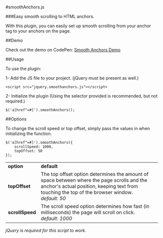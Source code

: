#smoothAnchors.js

###Easy smooth scrolling to HTML anchors.

With this plugin, you can easily set up smooth scrolling from your anchor tag to your anchors on the page.

##Demo

Check out the demo on CodePen:
<a href="http://codepen.io/mburnette/pen/gJyuD" target="_blank">Smooth Anchors Demo</a>

##Usage

To use the plugin:

1- Add the JS file to your project. (jQuery must be present as well.)

	<script src="jquery.smoothanchors.js"></script>

2- Initialize the plugin (Using the selector provided is recommended, but not required.)

	$('a[href^=#]').smoothAnchors();

##Options

To change the scroll speed or top offset, simply pass the values in when initializing the function.

	$('a[href^=#]').smoothAnchors({
		scrollSpeed: 1000,
		topOffset: 50
	});

<table>
<tr><td><strong>option</strong></td><td><strong>default</strong></td></tr>
<tr><td><strong>topOffset</strong></td><td>The top offset option determines the amount of space between where the page scrolls and the anchor's actual position, keeping text from touching the top of the browser window.<br/><em>default: 50</em></td></tr>
<tr><td><strong>scrollSpeed</strong></td><td>The scroll speed option determines how fast (in milliseconds) the page will scroll on click.<br/><em>default: 1000</em></td></tr>
</table>

_jQuery is required for this script to work._

